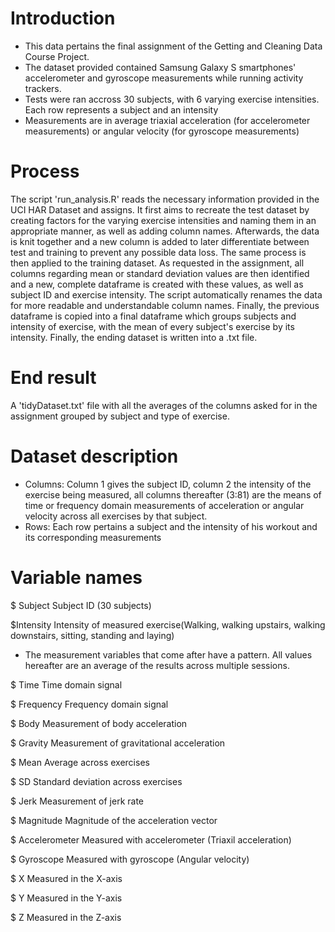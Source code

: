 # Introduction

- This data pertains the final assignment of the Getting and Cleaning Data Course Project.
- The dataset provided contained Samsung Galaxy S smartphones' accelerometer and gyroscope measurements while running activity trackers.
- Tests were ran accross 30 subjects, with 6 varying exercise intensities. Each row represents a subject and an intensity
- Measurements are in average triaxial acceleration (for accelerometer measurements) or angular velocity (for gyroscope measurements)

# Process

The script 'run_analysis.R' reads the necessary information provided in the UCI HAR Dataset and assigns. It first aims to recreate the test dataset by creating factors for the varying exercise intensities and naming them in an appropriate manner, as well as adding column names. Afterwards, the data is knit together and a new column is added to later differentiate between test and training to prevent any possible data loss. The same process is then applied to the training dataset. As requested in the assignment, all columns regarding mean or standard deviation values are then identified and a new, complete dataframe is created with these values, as well as subject ID and exercise intensity. The script automatically renames the data for more readable and understandable column names. Finally, the previous dataframe is copied into a final dataframe which groups subjects and intensity of exercise, with the mean of every subject's exercise by its intensity. Finally, the ending dataset is written into a .txt file.

# End result

A 'tidyDataset.txt' file with all the averages of the columns asked for in the assignment grouped by subject and type of exercise.

# Dataset description

- Columns: Column 1 gives the subject ID, column 2 the intensity of the exercise being measured, all columns thereafter (3:81) are the means of time or frequency domain measurements of acceleration or angular velocity across all exercises by that subject.
- Rows: Each row pertains a subject and the intensity of his workout and its corresponding measurements

# Variable names

\$ Subject
Subject ID (30 subjects)

\$Intensity
Intensity of measured exercise(Walking, walking upstairs, walking downstairs, sitting, standing and laying)

- The measurement variables that come after have a pattern. All values hereafter are an average of the results across multiple sessions.

\$ Time
Time domain signal

\$ Frequency
Frequency domain signal

\$ Body
Measurement of body acceleration

\$ Gravity
Measurement of gravitational acceleration

\$ Mean
Average across exercises

\$ SD
Standard deviation across exercises

\$ Jerk
Measurement of jerk rate

\$ Magnitude
Magnitude of the acceleration vector

\$ Accelerometer
Measured with accelerometer (Triaxil acceleration)

\$ Gyroscope
Measured with gyroscope (Angular velocity)

\$ X
Measured in the X-axis

\$ Y
Measured in the Y-axis

\$ Z
Measured in the Z-axis
